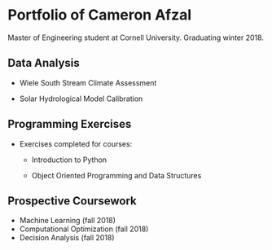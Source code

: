# Portfolio of Cameron Afzal
Master of Engineering student at Cornell University. Graduating winter 2018.

## Data Analysis
  * Wiele South Stream Climate Assessment
  
  * Solar Hydrological Model Calibration


## Programming Exercises
  * Exercises completed for courses:
    * Introduction to Python
    
    * Object Oriented Programming and Data Structures

## Prospective Coursework
  * Machine Learning (fall 2018)
  * Computational Optimization (fall 2018)
  * Decision Analysis (fall 2018)
